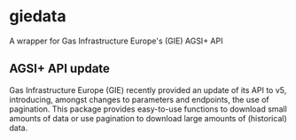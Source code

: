 # giedata
A wrapper for Gas Infrastructure Europe's (GIE) AGSI+ API

## AGSI+ API update
Gas Infrastructure Europe (GIE) recently provided an update of its API to v5, introducing, amongst changes to parameters and endpoints, the use of pagination. This package provides easy-to-use functions to download small amounts of data or use pagination to download large amounts of (historical) data.

